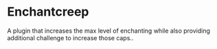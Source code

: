 # Enchantcreep
A plugin that increases the max level of enchanting while also providing additional challenge to increase those caps..
